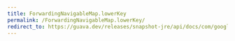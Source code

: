 ```yaml
---
title: ForwardingNavigableMap.lowerKey
permalink: /ForwardingNavigableMap.lowerKey/
redirect_to: https://guava.dev/releases/snapshot-jre/api/docs/com/google/common/collect/ForwardingNavigableMap.html#lowerKey-K-
---
```

